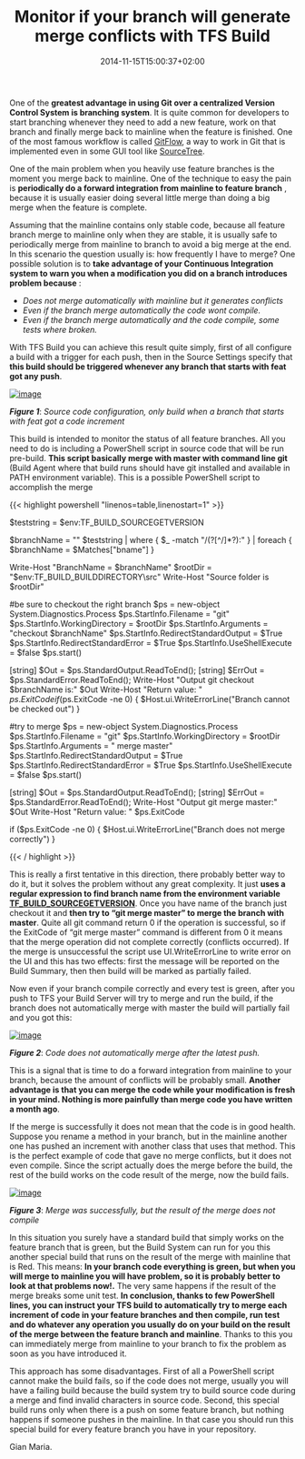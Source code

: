 ﻿---
title: "Monitor if your branch will generate merge conflicts with TFS Build"
description: ""
date: 2014-11-15T15:00:37+02:00
draft: false
tags: [Git,TFS Build]
categories: [Team Foundation Server]
---
One of the  **greatest advantage in using Git over a centralized Version Control System is branching system**. It is quite common for developers to start branching whenever they need to add a new feature, work on that branch and finally merge back to mainline when the feature is finished. One of the most famous workflow is called [GitFlow](http://nvie.com/posts/a-successful-git-branching-model/), a way to work in Git that is implemented even in some GUI tool like [SourceTree](https://www.atlassian.com/software/sourcetree/overview?_mid=2fbd5293e6446891fb55a371fd05daeb&amp;gclid=Cj0KEQiAkJyjBRClorTki_7Zx8QBEiQAcqwGMVF9nzHt6HSZgIswbcYiWI4InUXsU_25Nq8vajSR7mIaAofw8P8HAQ).

One of the main problem when you heavily use feature branches is the moment you merge back to mainline. One of the technique to easy the pain is  **periodically do a forward integration from mainline to feature branch** , because it is usually easier doing several little merge than doing a big merge when the feature is complete.

Assuming that the mainline contains only stable code, because all feature branch merge to mainline only when they are stable, it is usually safe to periodically merge from mainline to branch to avoid a big merge at the end. In this scenario the question usually is: how frequently I have to merge? One possible solution is to  **take advantage of your Continuous Integration system to warn you when a modification you did on a branch introduces problem because** :

- *Does not merge automatically with mainline but it generates conflicts*
- *Even if the branch merge automatically the code wont compile.*
- *Even if the branch merge automatically and the code compile, some tests where broken.*

With TFS Build you can achieve this result quite simply, first of all configure a build with a trigger for each push, then in the Source Settings specify that  **this build should be triggered whenever any branch that starts with feat got any push**.

[![image](https://www.codewrecks.com/blog/wp-content/uploads/2014/11/image_thumb3.png "image")](https://www.codewrecks.com/blog/wp-content/uploads/2014/11/image3.png)

 ***Figure 1***: *Source code configuration, only build when a branch that starts with feat got a code increment*

This build is intended to monitor the status of all feature branches. All you need to do is including a PowerShell script in source code that will be run pre-build.  **This script basically merge with master with command line git** (Build Agent where that build runs should have git installed and available in PATH environment variable). This is a possible PowerShell script to accomplish the merge

{{< highlight powershell "linenos=table,linenostart=1" >}}


$teststring = $env:TF_BUILD_SOURCEGETVERSION

$branchName = ""
$teststring | where { $_ -match "/(?[^/]*?):" } |
    foreach { $branchName = $Matches["bname"] }

Write-Host "BranchName = $branchName"
$rootDir = "$env:TF_BUILD_BUILDDIRECTORY\src"
Write-Host "Source folder is $rootDir"

#be sure to checkout the right branch 
$ps = new-object System.Diagnostics.Process
$ps.StartInfo.Filename = "git"
$ps.StartInfo.WorkingDirectory = $rootDir
$ps.StartInfo.Arguments = "checkout $branchName"
$ps.StartInfo.RedirectStandardOutput = $True
$ps.StartInfo.RedirectStandardError = $True
$ps.StartInfo.UseShellExecute = $false
$ps.start()

[string] $Out = $ps.StandardOutput.ReadToEnd();
[string] $ErrOut = $ps.StandardError.ReadToEnd();
Write-Host "Output git checkout $branchName is:" $Out
Write-Host "Return value: " $ps.ExitCode
if ($ps.ExitCode -ne 0) 
{
    $Host.ui.WriteErrorLine("Branch cannot be checked out")
}

#try to merge
$ps = new-object System.Diagnostics.Process
$ps.StartInfo.Filename = "git"
$ps.StartInfo.WorkingDirectory = $rootDir
$ps.StartInfo.Arguments = " merge master"
$ps.StartInfo.RedirectStandardOutput = $True
$ps.StartInfo.RedirectStandardError = $True
$ps.StartInfo.UseShellExecute = $false
$ps.start()

[string] $Out = $ps.StandardOutput.ReadToEnd();
[string] $ErrOut = $ps.StandardError.ReadToEnd();
Write-Host "Output git merge master:" $Out
Write-Host "Return value: " $ps.ExitCode

if ($ps.ExitCode -ne 0) 
{
    $Host.ui.WriteErrorLine("Branch does not merge correctly")
}

{{< / highlight >}}

This is really a first tentative in this direction, there probably better way to do it, but it solves the problem without any great complexity. It just  **uses a regular expression to find branch name from the environment variable** [**TF\_BUILD\_SOURCEGETVERSION**](http://msdn.microsoft.com/en-us/library/hh850448.aspx). Once you have name of the branch just checkout it and  **then try to “git merge master” to merge the branch with master**. Quite all git command return 0 if the operation is successful, so if the ExitCode of “git merge master” command is different from 0 it means that the merge operation did not complete correctly (conflicts occurred). If the merge is unsuccessful the script use UI.WriteErrorLine to write error on the UI and this has two effects: first the message will be reported on the Build Summary, then then build will be marked as partially failed.

Now even if your branch compile correctly and every test is green, after you push to TFS your Build Server will try to merge and run the build, if the branch does not automatically merge with master the build will partially fail and you got this:

[![image](https://www.codewrecks.com/blog/wp-content/uploads/2014/11/image_thumb4.png "image")](https://www.codewrecks.com/blog/wp-content/uploads/2014/11/image4.png)

 ***Figure 2***: *Code does not automatically merge after the latest push.*

This is a signal that is time to do a forward integration from mainline to your branch, because the amount of conflicts will be probably small.  **Another advantage is that you can merge the code while your modification is fresh in your mind. Nothing is more painfully than merge code you have written a month ago**.

If the merge is successfully it does not mean that the code is in good health. Suppose you rename a method in your branch, but in the mainline another one has pushed an increment with another class that uses that method. This is the perfect example of code that gave no merge conflicts, but it does not even compile. Since the script actually does the merge before the build, the rest of the build works on the code result of the merge, now the build fails.

[![image](https://www.codewrecks.com/blog/wp-content/uploads/2014/11/image_thumb5.png "image")](https://www.codewrecks.com/blog/wp-content/uploads/2014/11/image5.png)

 ***Figure 3***: *Merge was successfully, but the result of the merge does not compile*

In this situation you surely have a standard build that simply works on the feature branch that is green, but the Build System can run for you this another special build that runs on the result of the merge with mainline that is Red. This means:  **In your branch code everything is green, but when you will merge to mainline you will have problem, so it is probably better to look at that problems now!.** The very same happens if the result of the merge breaks some unit test.  **In conclusion, thanks to few PowerShell lines, you can instruct your TFS build to automatically try to merge each increment of code in your feature branches and then compile, run test and do whatever any operation you usually do on your build on the result of the merge between the feature branch and mainline**. Thanks to this you can immediately merge from mainline to your branch to fix the problem as soon as you have introduced it.

This approach has some disadvantages. First of all a PowerShell script cannot make the build fails, so if the code does not merge, usually you will have a failing build because the build system try to build source code during a merge and find invalid characters in source code. Second, this special build runs only when there is a push on some feature branch, but nothing happens if someone pushes in the mainline. In that case you should run this special build for every feature branch you have in your repository.

Gian Maria.
